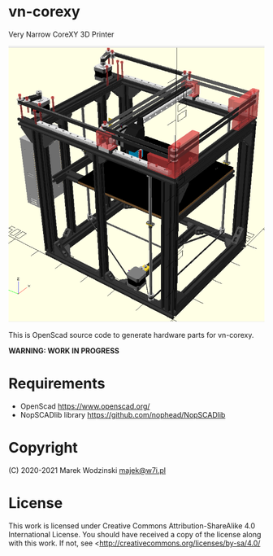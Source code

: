 # vn-corexy
Very Narrow CoreXY 3D Printer

![vn-corexy rendering](img/vn-corexy.png)

This is OpenScad source code to generate hardware parts for vn-corexy.

**WARNING: WORK IN PROGRESS**

# Requirements
- OpenScad https://www.openscad.org/
- NopSCADlib library https://github.com/nophead/NopSCADlib

# Copyright
(C) 2020-2021 Marek Wodzinski <majek@w7i.pl>

# License
This work is licensed under Creative Commons Attribution-ShareAlike 4.0 International License.
You should have received a copy of the license along with this work. 
If not, see <http://creativecommons.org/licenses/by-sa/4.0/
